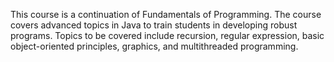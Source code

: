This course is a continuation of Fundamentals of Programming. The course covers advanced topics in Java to train students in developing robust programs. Topics to be covered include recursion, regular expression, basic object-oriented principles, graphics, and multithreaded programming.
